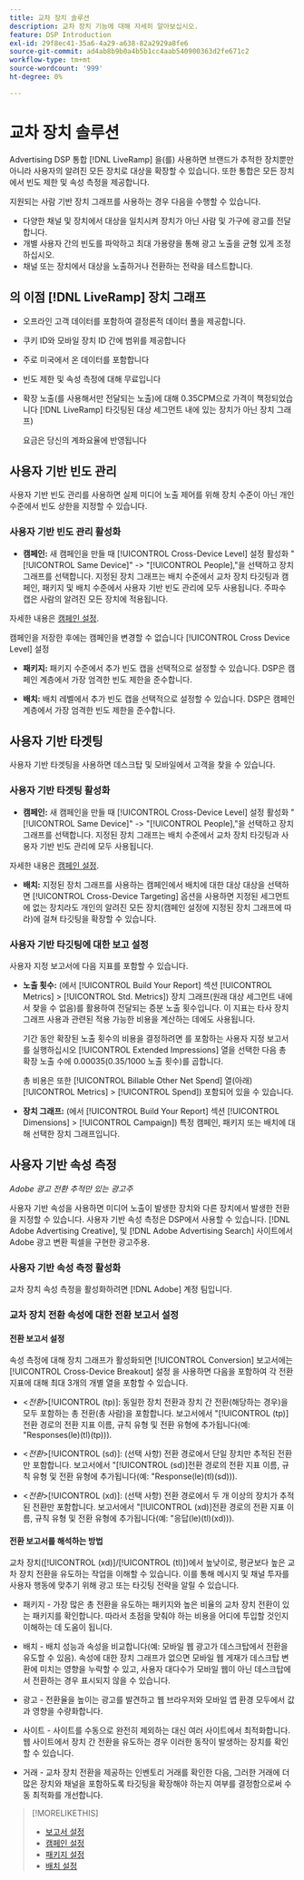 ```yaml
---
title: 교차 장치 솔루션
description: 교차 장치 기능에 대해 자세히 알아보십시오.
feature: DSP Introduction
exl-id: 29f8ec41-35a6-4a29-a638-82a2929a8fe6
source-git-commit: ad4ab8b9b0a4b5b1cc4aab540900363d2fe671c2
workflow-type: tm+mt
source-wordcount: '999'
ht-degree: 0%

---
```


# 교차 장치 솔루션

Advertising DSP 통합 [!DNL LiveRamp] 을(를) 사용하면 브랜드가 추적한 장치뿐만 아니라 사용자의 알려진 모든 장치로 대상을 확장할 수 있습니다. 또한 통합은 모든 장치에서 빈도 제한 및 속성 측정을 제공합니다.

지원되는 사람 기반 장치 그래프를 사용하는 경우 다음을 수행할 수 있습니다.

* 다양한 채널 및 장치에서 대상을 일치시켜 장치가 아닌 사람 및 가구에 광고를 전달합니다.
* 개별 사용자 간의 빈도를 파악하고 최대 가용량을 통해 광고 노출을 균형 있게 조정하십시오.
* 채널 또는 장치에서 대상을 노출하거나 전환하는 전략을 테스트합니다.

## 의 이점 [!DNL LiveRamp] 장치 그래프

* 오프라인 고객 데이터를 포함하여 결정론적 데이터 풀을 제공합니다.

* 쿠키 ID와 모바일 장치 ID 간에 범위를 제공합니다

* 주로 미국에서 온 데이터를 포함합니다

* 빈도 제한 및 속성 측정에 대해 무료입니다

* 확장 노출(를 사용해서만 전달되는 노출)에 대해 0.35CPM으로 가격이 책정되었습니다 [!DNL LiveRamp] 타깃팅된 대상 세그먼트 내에 있는 장치가 아닌 장치 그래프)

   요금은 당신의 계좌요율에 반영됩니다

## 사용자 기반 빈도 관리

사용자 기반 빈도 관리를 사용하면 실제 미디어 노출 제어를 위해 장치 수준이 아닌 개인 수준에서 빈도 상한을 지정할 수 있습니다.

### 사용자 기반 빈도 관리 활성화

* **캠페인:** 새 캠페인을 만들 때 [!UICONTROL Cross-Device Level] 설정 활성화 &quot;[!UICONTROL Same Device]&quot; -> &quot;[!UICONTROL People],&quot;을 선택하고 장치 그래프를 선택합니다. 지정된 장치 그래프는 배치 수준에서 교차 장치 타깃팅과 캠페인, 패키지 및 배치 수준에서 사용자 기반 빈도 관리에 모두 사용됩니다. 주파수 캡은 사람의 알려진 모든 장치에 적용됩니다.

자세한 내용은 [캠페인 설정](/help/dsp/campaign-management/campaigns/campaign-settings.md).

캠페인을 저장한 후에는 캠페인을 변경할 수 없습니다 [!UICONTROL Cross Device Level] 설정

* **패키지:**  패키지 수준에서 추가 빈도 캡을 선택적으로 설정할 수 있습니다. DSP은 캠페인 계층에서 가장 엄격한 빈도 제한을 준수합니다.

* **배치:** 배치 레벨에서 추가 빈도 캡을 선택적으로 설정할 수 있습니다. DSP은 캠페인 계층에서 가장 엄격한 빈도 제한을 준수합니다.

## 사용자 기반 타겟팅

사용자 기반 타겟팅을 사용하면 데스크탑 및 모바일에서 고객을 찾을 수 있습니다.

### 사용자 기반 타겟팅 활성화

* **캠페인:** 새 캠페인을 만들 때 [!UICONTROL Cross-Device Level] 설정 활성화 &quot;[!UICONTROL Same Device]&quot; -> &quot;[!UICONTROL People],&quot;을 선택하고 장치 그래프를 선택합니다. 지정된 장치 그래프는 배치 수준에서 교차 장치 타깃팅과 사용자 기반 빈도 관리에 모두 사용됩니다.

자세한 내용은 [캠페인 설정](/help/dsp/campaign-management/campaigns/campaign-settings.md).

* **배치:** 지정된 장치 그래프를 사용하는 캠페인에서 배치에 대한 대상 대상을 선택하면 [!UICONTROL Cross-Device Targeting] 옵션을 사용하면 지정된 세그먼트에 없는 장치라도 개인의 알려진 모든 장치(캠페인 설정에 지정된 장치 그래프에 따라)에 걸쳐 타깃팅을 확장할 수 있습니다.

### 사용자 기반 타깃팅에 대한 보고 설정

사용자 지정 보고서에 다음 지표를 포함할 수 있습니다.

* **노출 횟수:** (에서 [!UICONTROL Build Your Report] 섹션 [!UICONTROL Metrics] > [!UICONTROL Std. Metrics]) 장치 그래프(원래 대상 세그먼트 내에서 찾을 수 없음)를 활용하여 전달되는 증분 노출 횟수입니다. 이 지표는 타사 장치 그래프 사용과 관련된 적용 가능한 비용을 계산하는 데에도 사용됩니다.

   기간 동안 확장된 노출 횟수의 비용을 결정하려면 를 포함하는 사용자 지정 보고서를 실행하십시오 [!UICONTROL Extended Impressions] 열을 선택한 다음 총 확장 노출 수에 $0.00035($0.35/1000 노출 횟수)를 곱합니다.

   총 비용은 또한 [!UICONTROL Billable Other Net Spend] 열(아래) [!UICONTROL Metrics] > [!UICONTROL Spend]) 포함되어 있을 수 있습니다.

* **장치 그래프:** (에서 [!UICONTROL Build Your Report] 섹션 [!UICONTROL Dimensions] > [!UICONTROL Campaign]) 특정 캠페인, 패키지 또는 배치에 대해 선택한 장치 그래프입니다.

## 사용자 기반 속성 측정

*Adobe 광고 전환 추적만 있는 광고주*

사용자 기반 속성을 사용하면 미디어 노출이 발생한 장치와 다른 장치에서 발생한 전환을 지정할 수 있습니다. 사용자 기반 속성 측정은 DSP에서 사용할 수 있습니다. [!DNL Adobe Advertising Creative], 및 [!DNL Adobe Advertising Search] 사이트에서 Adobe 광고 변환 픽셀을 구현한 광고주용.

### 사용자 기반 속성 측정 활성화

교차 장치 속성 측정을 활성화하려면 [!DNL Adobe] 계정 팀입니다.

### 교차 장치 전환 속성에 대한 전환 보고서 설정

#### 전환 보고서 설정

속성 측정에 대해 장치 그래프가 활성화되면 [!UICONTROL Conversion] 보고서에는 [!UICONTROL Cross-Device Breakout] 설정 을 사용하면 다음을 포함하여 각 전환 지표에 대해 최대 3개의 개별 열을 포함할 수 있습니다.

* &lt;*전환*>[!UICONTROL (tp)]: 동일한 장치 전환과 장치 간 전환(해당하는 경우)을 모두 포함하는 총 전환(총 사람)을 포함합니다. 보고서에서 &quot;[!UICONTROL (tp)]전환 경로의 전환 지표 이름, 규칙 유형 및 전환 유형에 추가됩니다(예: &quot;Responses(le)(tl)(tp))).

* &lt;*전환*>[!UICONTROL (sd)]: (선택 사항) 전환 경로에서 단일 장치만 추적된 전환만 포함합니다. 보고서에서 &quot;[!UICONTROL (sd)]전환 경로의 전환 지표 이름, 규칙 유형 및 전환 유형에 추가됩니다(예: &quot;Response(le)(tl)(sd))).

* &lt;*전환*>[!UICONTROL (xd)]: (선택 사항) 전환 경로에서 두 개 이상의 장치가 추적된 전환만 포함합니다. 보고서에서 &quot;[!UICONTROL (xd)]전환 경로의 전환 지표 이름, 규칙 유형 및 전환 유형에 추가됩니다(예: &quot;응답(le)(tl)(xd))).

#### 전환 보고서를 해석하는 방법

교차 장치([!UICONTROL (xd)]/[!UICONTROL (tl)])에서 높낮이로, 평균보다 높은 교차 장치 전환을 유도하는 작업을 이해할 수 있습니다. 이를 통해 메시지 및 채널 투자를 사용자 행동에 맞추기 위해 광고 또는 타깃팅 전략을 알릴 수 있습니다.

* 패키지 - 가장 많은 총 전환을 유도하는 패키지와 높은 비율의 교차 장치 전환이 있는 패키지를 확인합니다. 따라서 초점을 맞춰야 하는 비용을 어디에 투입할 것인지 이해하는 데 도움이 됩니다.

* 배치 - 배치 성능과 속성을 비교합니다(예: 모바일 웹 광고가 데스크탑에서 전환을 유도할 수 있음). 속성에 대한 장치 그래프가 없으면 모바일 웹 게재가 데스크탑 변환에 미치는 영향을 누락할 수 있고, 사용자 대다수가 모바일 웹이 아닌 데스크탑에서 전환하는 경우 표시되지 않을 수 있습니다.

* 광고 - 전환율을 높이는 광고를 발견하고 웹 브라우저와 모바일 앱 환경 모두에서 값과 영향을 수량화합니다.

* 사이트 - 사이트를 수동으로 완전히 제외하는 대신 여러 사이트에서 최적화합니다. 웹 사이트에서 장치 간 전환을 유도하는 경우 이러한 동작이 발생하는 장치를 확인할 수 있습니다.

* 거래 - 교차 장치 전환을 제공하는 인벤토리 거래를 확인한 다음, 그러한 거래에 더 많은 장치와 채널을 포함하도록 타깃팅을 확장해야 하는지 여부를 결정함으로써 수동 최적화를 개선합니다.

>[!MORELIKETHIS]
>
>* [보고서 설정](/help/dsp/reports/report-settings.md)
>* [캠페인 설정](/help/dsp/campaign-management/campaigns/campaign-settings.md)
>* [패키지 설정](/help/dsp/campaign-management/packages/package-settings.md)
>* [배치 설정](/help/dsp/campaign-management/placements/placement-settings.md)

